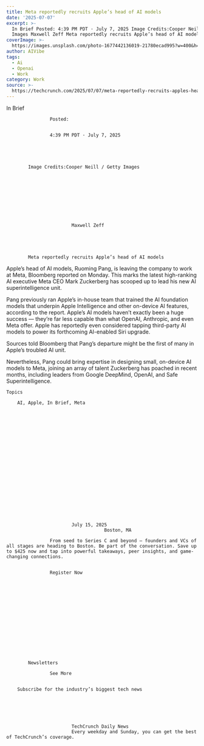 ```yaml
---
title: Meta reportedly recruits Apple’s head of AI models
date: '2025-07-07'
excerpt: >-
  In Brief Posted: 4:39 PM PDT · July 7, 2025 Image Credits:Cooper Neill / Getty
  Images Maxwell Zeff Meta reportedly recruits Apple’s head of AI models...
coverImage: >-
  https://images.unsplash.com/photo-1677442136019-21780ecad995?w=400&h=200&fit=crop&auto=format
author: AIVibe
tags:
  - Ai
  - Openai
  - Work
category: Work
source: >-
  https://techcrunch.com/2025/07/07/meta-reportedly-recruits-apples-head-of-ai-models/
---
```

In Brief

				
				
					Posted:
					

					4:39 PM PDT · July 7, 2025
				
				
			
			

			Image Credits:Cooper Neill / Getty Images

			

	
		
							
											
									
					
		
							Maxwell Zeff
					
	



			Meta reportedly recruits Apple’s head of AI models

			
Apple’s head of AI models, Ruoming Pang, is leaving the company to work at Meta, Bloomberg reported on Monday. This marks the latest high-ranking AI executive Meta CEO Mark Zuckerberg has scooped up to lead his new AI superintelligence unit.

Pang previously ran Apple’s in-house team that trained the AI foundation models that underpin Apple Intelligence and other on-device AI features, according to the report. Apple’s AI models haven’t exactly been a huge success — they’re far less capable than what OpenAI, Anthropic, and even Meta offer. Apple has reportedly even considered tapping third-party AI models to power its forthcoming AI-enabled Siri upgrade.


	
	




	
	



Sources told Bloomberg that Pang’s departure might be the first of many in Apple’s troubled AI unit.

Nevertheless, Pang could bring expertise in designing small, on-device AI models to Meta, joining an array of talent Zuckerberg has poached in recent months, including leaders from Google DeepMind, OpenAI, and Safe Superintelligence.


			
	Topics
	
		AI, Apple, In Brief, Meta	


		
		

		
		
			



	
	






	
					
				
							July 15, 2025
										Boston, MA
					
					From seed to Series C and beyond — founders and VCs of all stages are heading to Boston. Be part of the conversation. Save up to $425 now and tap into powerful takeaways, peer insights, and game-changing connections.
							
				
					Register Now									
			
			



		
		
	
	

	
	

		
	
		
			Newsletters
							
					See More
				
					
		Subscribe for the industry’s biggest tech news
	
	
		
			
									
						
							TechCrunch Daily News
							Every weekday and Sunday, you can get the best of TechCrunch’s coverage.
							
						
					
									
						
		
